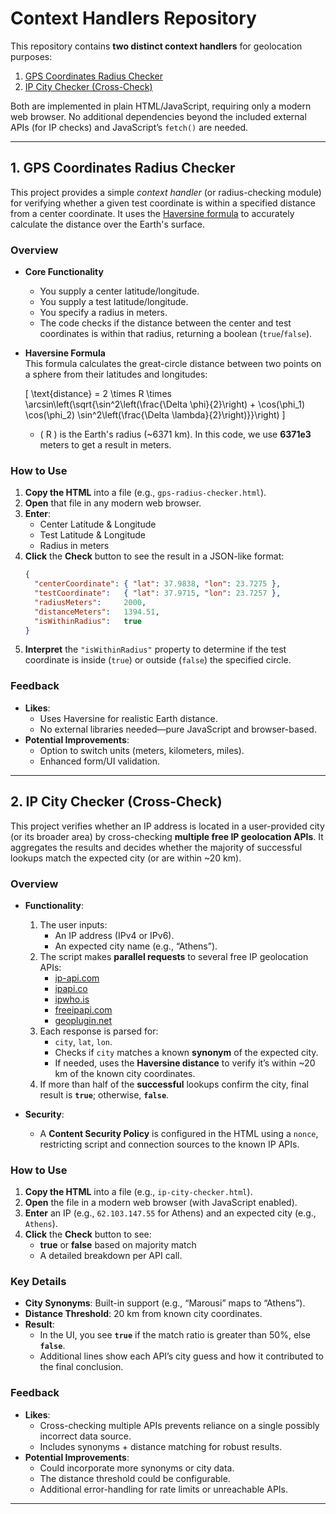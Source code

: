 # Context Handlers Repository

This repository contains **two distinct context handlers** for geolocation purposes:

1. [GPS Coordinates Radius Checker](#gps-coordinates-radius-checker)  
2. [IP City Checker (Cross-Check)](#ip-city-checker-cross-check)  

Both are implemented in plain HTML/JavaScript, requiring only a modern web browser. No additional dependencies beyond the included external APIs (for IP checks) and JavaScript’s `fetch()` are needed.

---

## 1. GPS Coordinates Radius Checker

This project provides a simple _context handler_ (or radius-checking module) for verifying whether a given test coordinate is within a specified distance from a center coordinate. It uses the [Haversine formula](https://en.wikipedia.org/wiki/Haversine_formula) to accurately calculate the distance over the Earth's surface.

### Overview

- **Core Functionality**  
  - You supply a center latitude/longitude.
  - You supply a test latitude/longitude.
  - You specify a radius in meters.
  - The code checks if the distance between the center and test coordinates is within that radius, returning a boolean (`true`/`false`).

- **Haversine Formula**  
  This formula calculates the great-circle distance between two points on a sphere from their latitudes and longitudes:

  \[
      \text{distance} = 2 \times R \times \arcsin\left(\sqrt{\sin^2\left(\frac{\Delta \phi}{2}\right) + \cos(\phi_1) \cos(\phi_2) \sin^2\left(\frac{\Delta \lambda}{2}\right)}}\right)
  \]
  
  - \( R \) is the Earth's radius (~6371 km). In this code, we use **6371e3** meters to get a result in meters.

### How to Use

1. **Copy the HTML** into a file (e.g., `gps-radius-checker.html`).
2. **Open** that file in any modern web browser.
3. **Enter**:
   - Center Latitude & Longitude
   - Test Latitude & Longitude
   - Radius in meters
4. **Click** the **Check** button to see the result in a JSON-like format:
    ```json
    {
      "centerCoordinate": { "lat": 37.9838, "lon": 23.7275 },
      "testCoordinate":   { "lat": 37.9715, "lon": 23.7257 },
      "radiusMeters":     2000,
      "distanceMeters":   1394.51,
      "isWithinRadius":   true
    }
    ```
5. **Interpret** the `"isWithinRadius"` property to determine if the test coordinate is inside (`true`) or outside (`false`) the specified circle.

### Feedback

- **Likes**:
  - Uses Haversine for realistic Earth distance.
  - No external libraries needed—pure JavaScript and browser-based.
- **Potential Improvements**:
  - Option to switch units (meters, kilometers, miles).
  - Enhanced form/UI validation.

---

## 2. IP City Checker (Cross-Check)

This project verifies whether an IP address is located in a user-provided city (or its broader area) by cross-checking **multiple free IP geolocation APIs**. It aggregates the results and decides whether the majority of successful lookups match the expected city (or are within ~20 km).

### Overview

- **Functionality**:
  1. The user inputs:
     - An IP address (IPv4 or IPv6).
     - An expected city name (e.g., “Athens”).
  2. The script makes **parallel requests** to several free IP geolocation APIs:
     - [ip-api.com](https://ip-api.com/)
     - [ipapi.co](https://ipapi.co/)
     - [ipwho.is](https://ipwho.is/)
     - [freeipapi.com](https://freeipapi.com/)
     - [geoplugin.net](https://www.geoplugin.com/)
  3. Each response is parsed for:
     - `city`, `lat`, `lon`.
     - Checks if `city` matches a known **synonym** of the expected city.
     - If needed, uses the **Haversine distance** to verify it’s within ~20 km of the known city coordinates.
  4. If more than half of the **successful** lookups confirm the city, final result is **`true`**; otherwise, **`false`**.

- **Security**:
  - A **Content Security Policy** is configured in the HTML using a `nonce`, restricting script and connection sources to the known IP APIs.

### How to Use

1. **Copy the HTML** into a file (e.g., `ip-city-checker.html`).
2. **Open** the file in a modern web browser (with JavaScript enabled).
3. **Enter** an IP (e.g., `62.103.147.55` for Athens) and an expected city (e.g., `Athens`).
4. **Click** the **Check** button to see:
   - **true** or **false** based on majority match
   - A detailed breakdown per API call.

### Key Details

- **City Synonyms**: Built-in support (e.g., “Marousi” maps to “Athens”).  
- **Distance Threshold**: 20 km from known city coordinates.  
- **Result**:
  - In the UI, you see **`true`** if the match ratio is greater than 50%, else **`false`**.  
  - Additional lines show each API’s city guess and how it contributed to the final conclusion.

### Feedback

- **Likes**:
  - Cross-checking multiple APIs prevents reliance on a single possibly incorrect data source.
  - Includes synonyms + distance matching for robust results.
- **Potential Improvements**:
  - Could incorporate more synonyms or city data.
  - The distance threshold could be configurable.
  - Additional error-handling for rate limits or unreachable APIs.

---
